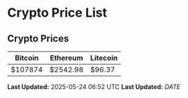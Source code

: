 # Crypto Price List

## Crypto Prices
| Bitcoin | Ethereum | Litecoin |
| ------- | -------- | -------- |
| $107874 | $2542.98 | $96.37 |
**Last Updated:** 2025-05-24 06:52 UTC
**Last Updated:** $DATE$
